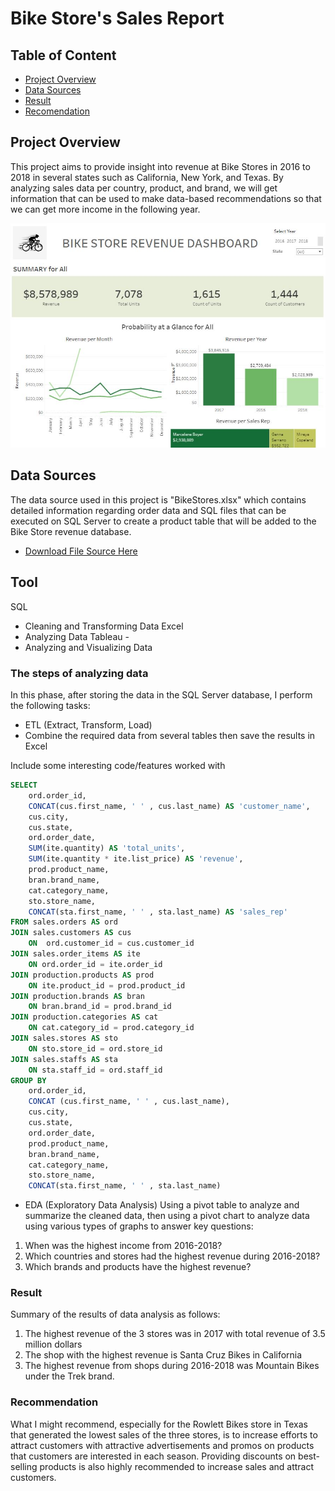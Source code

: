 # Bike Store's Sales Report

## Table of Content 
- [Project Overview](#project-overview)
- [Data Sources](#data-sources)
- [Result](#result)
- [Recomendation](#recomendation)


## Project Overview
This project aims to provide insight into revenue at Bike Stores in 2016 to 2018 in several states such as California, New York, and Texas. 
By analyzing sales data per country, product, and brand, we will get information that can be used to make data-based recommendations so that we can get more income in the following year.

![alt text](image.JPG)

## Data Sources
The data source used in this project is "BikeStores.xlsx" which contains detailed information regarding order data and SQL files that can be executed on SQL Server to create a product table that will be added to the Bike Store revenue database.
- [Download File Source Here](https://github.com/HilmaSabela/Bike_Store_Analysis/blob/main/BikeStores.xlsx)

## Tool
SQL 
- Cleaning and Transforming Data 
Excel 
- Analyzing Data 
Tableau - 
- Analyzing and Visualizing Data 

### The steps of analyzing data
In this phase, after storing the data in the SQL Server database, I perform the following tasks:
- ETL (Extract, Transform, Load)
 - Combine the required data from several tables then save the results in Excel

Include some interesting code/features worked with
``` sql
SELECT 
	ord.order_id, 
	CONCAT(cus.first_name, ' ' , cus.last_name) AS 'customer_name', 
	cus.city, 
	cus.state, 
	ord.order_date,
	SUM(ite.quantity) AS 'total_units',
	SUM(ite.quantity * ite.list_price) AS 'revenue',
	prod.product_name,
	bran.brand_name,
	cat.category_name,
	sto.store_name,
	CONCAT(sta.first_name, ' ' , sta.last_name) AS 'sales_rep'
FROM sales.orders AS ord
JOIN sales.customers AS cus
	ON  ord.customer_id = cus.customer_id 
JOIN sales.order_items AS ite
	ON ord.order_id = ite.order_id
JOIN production.products AS prod
	ON ite.product_id = prod.product_id
JOIN production.brands AS bran
	ON bran.brand_id = prod.brand_id
JOIN production.categories AS cat
	ON cat.category_id = prod.category_id
JOIN sales.stores AS sto
	ON sto.store_id = ord.store_id
JOIN sales.staffs AS sta
	ON sta.staff_id = ord.staff_id
GROUP BY 
	ord.order_id, 
	CONCAT (cus.first_name, ' ' , cus.last_name),  
	cus.city, 
	cus.state, 
	ord.order_date,
	prod.product_name,
	bran.brand_name,
	cat.category_name,
	sto.store_name,
	CONCAT(sta.first_name, ' ' , sta.last_name)
```

- EDA (Exploratory Data Analysis)
Using a pivot table to analyze and summarize the cleaned data, then using a pivot chart to analyze data using various types of graphs to answer key questions:

1. When was the highest income from 2016-2018?
2. Which countries and stores had the highest revenue during 2016-2018?
3. Which brands and products have the highest revenue?

### Result
Summary of the results of data analysis as follows:
1. The highest revenue of the 3 stores was in 2017 with total revenue of 3.5 million dollars
2. The shop with the highest revenue is Santa Cruz Bikes in California
3. The highest revenue from shops during 2016-2018 was Mountain Bikes under the Trek brand.

### Recommendation
What I might recommend, especially for the Rowlett Bikes store in Texas that generated the lowest sales of the three stores, is to increase efforts to attract customers with attractive advertisements and promos on products that customers are interested in each season. Providing discounts on best-selling products is also highly recommended to increase sales and attract customers.

